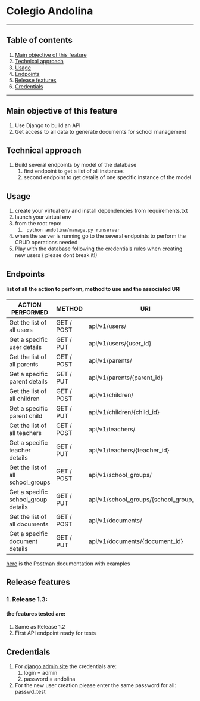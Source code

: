 # Colegio Andolina
***
## Table of contents
1. [Main objective of this feature](#main-objective-of-this-feature)
2. [Technical approach](#technical-approach)
3. [Usage](#usage)
4. [Endpoints](#endpoints)
5. [Release features](#release-features)
6. [Credentials](#credentials)
***

<a name="main-objective-of-this-feature"></a>
## Main objective of this feature  

1. Use Django to build an API
2. Get access to all data to generate documents for school management

<a name="technical-approach"></a>
## Technical approach
1. Build several endpoints by model of the database
   1. first endpoint to get a list of all instances
   2. second endpoint to get  details of one specific instance of the model

<a name="usage"></a>
## Usage  
1. create your virtual env and install dependencies from requirements.txt
2. launch your virtual env
3. from the root repo:
   1. ``` python andolina/manage.py runserver```
4. when the server is running go to the several endpoints to perform the CRUD operations needed
5. Play with the database following the credentials rules when creating new users ( please dont break it!)

<a name="endpoints"></a>
## Endpoints
#### list of all the action to perform, method to use and the associated URI

| ACTION PERFORMED                    | METHOD      | URI                                    |  
|-------------------------------------|-------------|----------------------------------------| 
| Get the list of all users           | GET / POST  | api/v1/users/                          |  
| Get a specific user details         | GET / PUT   | api/v1/users/{user_id}                 |  
| Get the list of all parents         | GET / POST  | api/v1/parents/                        |  
| Get a specific parent details       | GET / PUT         | api/v1/parents/{parent_id}             |  
| Get the list of all children        | GET / POST  | api/v1/children/                       |  
| Get a specific parent child         | GET / PUT         | api/v1/children/{child_id}             |  
| Get the list of all teachers        | GET  / POST | api/v1/teachers/                       |  
| Get a specific teacher details      | GET / PUT         | api/v1/teachers/{teacher_id}           |  
| Get the list of all school_groups   | GET  / POST | api/v1/school_groups/                  |  
| Get a specific school_group details | GET / PUT         | api/v1/school_groups/{school_group_id} |  
| Get the list of all documents       | GET  / POST | api/v1/documents/                      |  
| Get a specific document details     | GET / PUT         | api/v1/documents/{document_id}         |  

[here](https://documenter.getpostman.com/view/16015714/2s8YK9LR9B) is the Postman documentation with examples

<a name="release-features"></a>
## Release features
### 1. Release 1.3:
   #### the features tested are:
   1. Same as Release 1.2
   5. First API endpoint ready for tests


<a name="credentials"></a>
## Credentials

1. For [django admin site](http://127.0.0.1:8000/management/login/?next=/management/) the credentials are:
   1. login = admin
   2. password = andolina
2. For the new user creation please enter the same password for all: passwd_test

